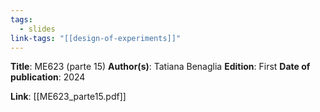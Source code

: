 ```yaml
---
tags:
  - slides
link-tags: "[[design-of-experiments]]"
---
```

**Title**: ME623 (parte 15)
**Author(s)**: Tatiana Benaglia
**Edition**: First
**Date of publication**: 2024

**Link**: [[ME623_parte15.pdf]]


